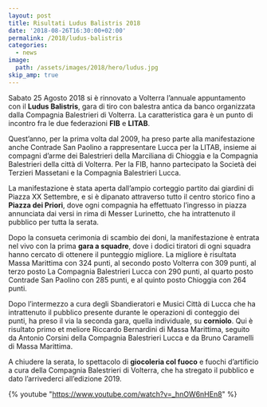 ```yaml
---
layout: post
title: Risultati Ludus Balistris 2018
date: '2018-08-26T16:30:00+02:00'
permalink: /2018/ludus-balistris
categories:
  - news
image:
  path: /assets/images/2018/hero/ludus.jpg
skip_amp: true
---
```


Sabato 25 Agosto 2018 si è rinnovato a Volterra l’annuale appuntamento con il
**Ludus Balistris**, gara di tiro con balestra antica da banco organizzata dalla
Compagnia Balestrieri di Volterra. La caratteristica gara è un punto di incontro
fra le due federazioni **FIB** e **LITAB**.

<!-- more -->

Quest’anno, per la prima volta dal 2009, ha preso parte alla manifestazione anche
Contrade San Paolino a rappresentare Lucca per la LITAB, insieme ai compagni
d’arme dei Balestrieri della Marciliana di Chioggia e la Compagnia Balestrieri
della città di Volterra. Per la FIB, hanno partecipato la Società dei Terzieri
Massetani e la Compagnia Balestrieri Lucca.

La manifestazione è stata aperta dall’ampio corteggio partito dai giardini di
Piazza XX Settembre, e si è dipanato attraverso tutto il centro storico fino a
**Piazza dei Priori**, dove ogni compagnia ha effettuato l’ingresso in piazza
annunciata dai versi in rima di Messer Lurinetto, che ha intrattenuto il
pubblico per tutta la serata.

Dopo la consueta cerimonia di scambio dei doni, la manifestazione è entrata nel
vivo con la prima **gara a squadre**, dove i dodici tiratori di ogni squadra
hanno cercato di ottenere il punteggio migliore. La migliore è risultata Massa
Marittima con 324 punti, al secondo posto Volterra con 309 punti, al terzo posto
La Compagnia Balestrieri Lucca con 290 punti, al quarto posto Contrade San
Paolino con 285 punti, e al quinto posto Chioggia con 264 punti.

Dopo l’intermezzo a cura degli Sbandieratori e Musici Città di Lucca che ha
intrattenuto il pubblico presente durante le operazioni di conteggio dei punti,
ha preso il via la seconda gara, quella individuale, su **corniolo**. Qui è
risultato primo et meliore Riccardo Bernardini di Massa Marittima, seguito da
Antonio Corsini della Compagnia Balestrieri Lucca e da Bruno Caramelli di Massa
Marittima.

A chiudere la serata, lo spettacolo di **giocoleria col fuoco** e fuochi
d’artificio a cura della Compagnia Balestrieri di Volterra, che ha stregato il
pubblico e dato l’arrivederci all’edizione 2019.

{% youtube "https://www.youtube.com/watch?v=_hnOW6nHEn8" %}
